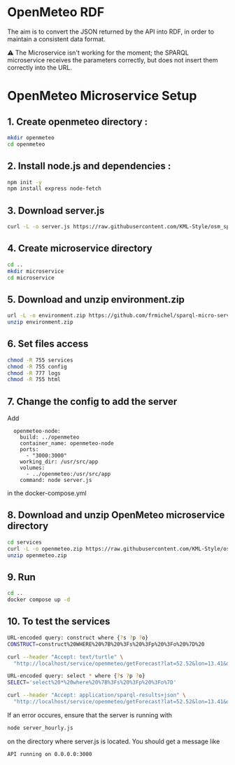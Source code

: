 # OpenMeteo RDF

The aim is to convert the JSON returned by the API into RDF, in order to maintain a consistent data format.

⚠️ The Microservice isn't working for the moment; the SPARQL microservice receives the parameters correctly, but does not insert them correctly into the URL.

# OpenMeteo Microservice Setup

## 1. Create openmeteo directory :
```bash
mkdir openmeteo
cd openmeteo
```

## 2. Install node.js and dependencies :
```bash
npm init -y
npm install express node-fetch
```

## 3. Download server.js
```bash
curl -L -o server.js https://raw.githubusercontent.com/KML-Style/osm_sparql/main/meteo/OpenMeteoRDF/server.js
```

## 4. Create microservice directory
```bash
cd ..
mkdir microservice
cd microservice
```

## 5. Download and unzip environment.zip
```bash
url -L -o environment.zip https://github.com/frmichel/sparql-micro-service/raw/master/deployment/docker/environment.zip
unzip environment.zip
```

## 6. Set files access
```bash
chmod -R 755 services
chmod -R 755 config
chmod -R 777 logs
chmod -R 755 html
```

## 7. Change the config to add the server

Add 
```
  openmeteo-node:
    build: ../openmeteo  
    container_name: openmeteo-node
    ports:
      - "3000:3000"
    working_dir: /usr/src/app
    volumes:
      - ../openmeteo:/usr/src/app
    command: node server.js
```
in the docker-compose.yml

## 8. Download and unzip OpenMeteo microservice directory
```bash
cd services
curl -L -o openmeteo.zip https://raw.githubusercontent.com/KML-Style/osm_sparql/main/meteo/OpenMeteoRDF/openmeteo.zip
unzip openmeteo.zip
```

## 9. Run
```bash
cd ..
docker compose up -d
```

## 10. To test the services
```bash
URL-encoded query: construct where {?s ?p ?o}
CONSTRUCT=construct%20WHERE%20%7B%20%3Fs%20%3Fp%20%3Fo%20%7D%20

curl --header "Accept: text/turtle" \
  "http://localhost/service/openmeteo/getForecast?lat=52.52&lon=13.41&days=3&query=${CONSTRUCT}"

URL-encoded query: select * where {?s ?p ?o}
SELECT='select%20*%20where%20%7B%3Fs%20%3Fp%20%3Fo%7D'

curl --header "Accept: application/sparql-results+json" \
  "http://localhost/service/openmeteo/getForecast?lat=52.52&lon=13.41&days=3&query=${SELECT}"
```

If an error occures, ensure that the server is running with
```bash
node server_hourly.js
```
on the directory where server.js is located.
You should get a message like 
```bash
API running on 0.0.0.0:3000
```
